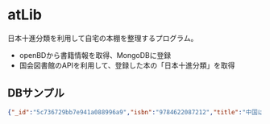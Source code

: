 # atLib

日本十進分類を利用して自宅の本棚を整理するプログラム。

* openBDから書籍情報を取得、MongoDBに登録
* 国会図書館のAPIを利用して、登録した本の「日本十進分類」を取得

## DBサンプル

```json
{"_id":"5c736729bb7e941a088996a9","isbn":"9784622087212","title":"中国はここにある","author":"梁鴻","author_kana":"リアンホン","publisher":"みすず書房","pub_date":"2018-09-25T15:00:00.000Z","cover":"https://cover.openbd.jp/9784622087212.jpg","ndl9":"611.922214","category":"農業経済","post_date":"2019-02-25T03:55:21.266Z"},
```
